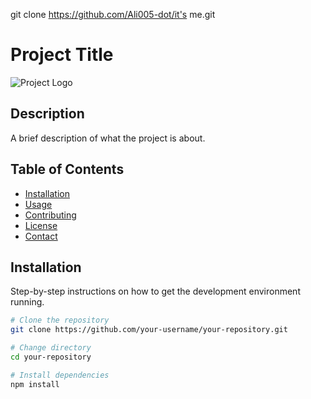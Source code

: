 git clone https://github.com/Ali005-dot/it's me.git

# Project Title

![Project Logo](link-to-your-logo.png)

## Description
A brief description of what the project is about.

## Table of Contents
- [Installation](#installation)
- [Usage](#usage)
- [Contributing](#contributing)
- [License](#license)
- [Contact](#contact)

## Installation
Step-by-step instructions on how to get the development environment running.

```sh
# Clone the repository
git clone https://github.com/your-username/your-repository.git

# Change directory
cd your-repository

# Install dependencies
npm install